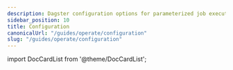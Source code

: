 ```yaml
---
description: Dagster configuration options for parameterized job execution.
sidebar_position: 10
title: Configuration
canonicalUrl: "/guides/operate/configuration"
slug: "/guides/operate/configuration"
---
```


import DocCardList from '@theme/DocCardList';

<DocCardList />

